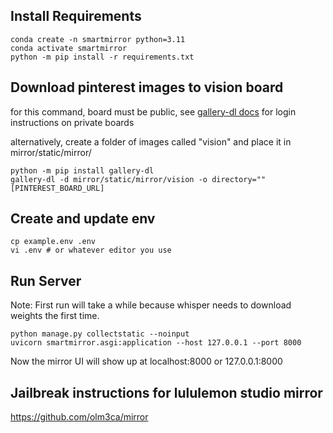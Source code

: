 ## Install Requirements
```
conda create -n smartmirror python=3.11
conda activate smartmirror
python -m pip install -r requirements.txt
```
## Download pinterest images to vision board
for this command, board must be public, see [gallery-dl docs](https://github.com/mikf/gallery-dl/) for login instructions on private boards

alternatively, create a folder of images called "vision" and place it in mirror/static/mirror/
```
python -m pip install gallery-dl
gallery-dl -d mirror/static/mirror/vision -o directory="" [PINTEREST_BOARD_URL]
```
## Create and update env
```
cp example.env .env
vi .env # or whatever editor you use
```

## Run Server
Note: First run will take a while because whisper needs to download weights the first time.
```
python manage.py collectstatic --noinput
uvicorn smartmirror.asgi:application --host 127.0.0.1 --port 8000
```
Now the mirror UI will show up at localhost:8000 or 127.0.0.1:8000

## Jailbreak instructions for lululemon studio mirror
https://github.com/olm3ca/mirror
